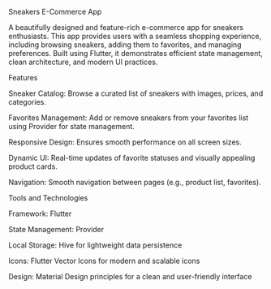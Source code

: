 Sneakers E-Commerce App

A beautifully designed and feature-rich e-commerce app for sneakers enthusiasts. This app provides users with a seamless shopping experience, including browsing sneakers, adding them to favorites, and managing preferences. Built using Flutter, it demonstrates efficient state management, clean architecture, and modern UI practices.

Features

Sneaker Catalog: Browse a curated list of sneakers with images, prices, and categories.

Favorites Management: Add or remove sneakers from your favorites list using Provider for state management.

Responsive Design: Ensures smooth performance on all screen sizes.

Dynamic UI: Real-time updates of favorite statuses and visually appealing product cards.

Navigation: Smooth navigation between pages (e.g., product list, favorites).


Tools and Technologies

Framework: Flutter

State Management: Provider

Local Storage: Hive for lightweight data persistence

Icons: Flutter Vector Icons for modern and scalable icons

Design: Material Design principles for a clean and user-friendly interface
